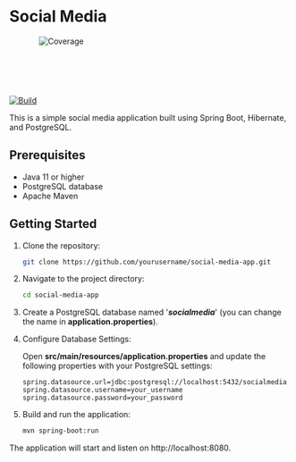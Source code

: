 # Social Media

[![Build](https://github.com/DmitriyZosimov/chatgpt-for-java-devs-course/tree/master/social-media/actions/workflows/build.yaml/badge.svg)](https://github.com/DmitriyZosimov/chatgpt-for-java-devs-course/tree/master/social-media/actions/workflows/build.yaml)
<svg fill="none" viewBox="0 0 120 120" width="120" height="120" xmlns="http://www.w3.org/2000/svg">
   <foreignObject width="100%" height="100%">
      <div xmlns="http://www.w3.org/1999/xhtml">
         <img alt="Coverage" src="https://github.com/DmitriyZosimov/chatgpt-for-java-devs-course/tree/master/social-media/.github/badges/coverage.svg"/>
      </div>
   </foreignObject>
</svg>

This is a simple social media application built using Spring Boot, Hibernate, and PostgreSQL.

## Prerequisites

- Java 11 or higher
- PostgreSQL database
- Apache Maven

## Getting Started

1. Clone the repository:

   ```sh
   git clone https://github.com/yourusername/social-media-app.git
   ```
   
2. Navigate to the project directory:
    ```sh
   cd social-media-app
    ```
   
3. Create a PostgreSQL database named '_**socialmedia**_' (you can change the name in **application.properties**).

4. Configure Database Settings:

    Open **src/main/resources/application.properties** and update the following properties with your PostgreSQL settings:
    ```
    spring.datasource.url=jdbc:postgresql://localhost:5432/socialmedia
    spring.datasource.username=your_username
    spring.datasource.password=your_password
    ```

5. Build and run the application:
    ```sh
   mvn spring-boot:run
   ```

The application will start and listen on http://localhost:8080.